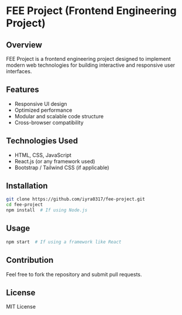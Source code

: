 # FEE Project (Frontend Engineering Project)

## Overview
FEE Project is a frontend engineering project designed to implement modern web technologies for building interactive and responsive user interfaces.

## Features
- Responsive UI design
- Optimized performance
- Modular and scalable code structure
- Cross-browser compatibility

## Technologies Used
- HTML, CSS, JavaScript
- React.js (or any framework used)
- Bootstrap / Tailwind CSS (if applicable)

## Installation
```sh
git clone https://github.com/iyra0317/fee-project.git
cd fee-project
npm install  # If using Node.js
```

## Usage
```sh
npm start  # If using a framework like React
```

## Contribution
Feel free to fork the repository and submit pull requests.

## License
MIT License
